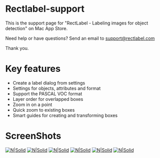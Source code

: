 # Rectlabel-support
This is the support page for "RectLabel - Labeling images for object detection" on Mac App Store.

Need help or have questions?
Send an email to support@rectlabel.com

Thank you.

# Key features
- Create a label dialog from settings
- Settings for objects, attributes and format
- Support the PASCAL VOC format
- Layer order for overlapped boxes
- Zoom in on a point
- Quick zoom to existing boxes
- Smart guides for creating and transforming boxes

# ScreenShots
[![N|Solid](https://static.rectlabel.com/waysify_app/img/json_web.jpg)](https://rectlabel.com/)
[![N|Solid](https://static.rectlabel.com/waysify_app/img/settings_web.jpg)](https://rectlabel.com/)
[![N|Solid](https://static.rectlabel.com/waysify_app/img/layer_web.jpg)](https://rectlabel.com/)
[![N|Solid](https://static.rectlabel.com/waysify_app/img/zoom_web.jpg)](https://rectlabel.com/)
[![N|Solid](https://static.rectlabel.com/waysify_app/img/focus_web.jpg)](https://rectlabel.com/)
[![N|Solid](https://static.rectlabel.com/waysify_app/img/guides_web.jpg)](https://rectlabel.com/)
